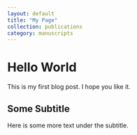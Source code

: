 ```yaml
---
layout: default
title: "My Page"
collection: publications
category: manuscripts
---
```


# Hello World

This is my first blog post. I hope you like it.

## Some Subtitle

Here is some more text under the subtitle.
